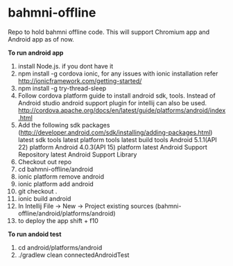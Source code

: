 # bahmni-offline
Repo to hold bahmni offline code. This will support Chromium app and Android app as of now.

**To run android app**

1. install Node.js. if you dont have it
2. npm install -g cordova ionic, for any issues with ionic installation refer http://ionicframework.com/getting-started/
3. npm install -g try-thread-sleep
4. Follow cordova platform guide to install android sdk, tools. Instead of Android studio android support plugin for intellij can also be used.  http://cordova.apache.org/docs/en/latest/guide/platforms/android/index.html
5. Add the following sdk packages (http://developer.android.com/sdk/installing/adding-packages.html)
    latest sdk tools
    latest platform tools
    latest build tools
    Android 5.1.1(API 22) platform
    Android 4.0.3(API 15) platform
    latest Android Support Repository
    latest Android Support Library
6. Checkout out repo
7. cd bahmni-offline/android
8. ionic platform remove android
9. ionic platform add android
10. git checkout .
11. ionic build android
12. In Intellij File -> New -> Project existing sources (bahmni-offline/android/platforms/android)
13. to deploy the app shift + f10

**To run andoid test**

1. cd android/platforms/android
2. ./gradlew clean connectedAndroidTest
